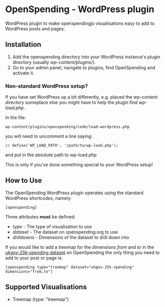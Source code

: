 # OpenSpending - WordPress plugin

WordPress plugin to make openspendingjs visualisations easy to add to WordPress posts and pages.

## Installation

1. Add the openspending directory into your WordPress instance's plugin
   directory (usually *wp-content/plugins/*).
2. Go to your admin panel, navigate to plugins, find OpenSpending and
   activate it.

### Non-standard WordPress setup?

If you have set WordPress up a bit differently, e.g. placed the wp-content directory someplace else you might have to help the plugin find *wp-load.php*.

In the file:

    wp-content/plugins/openspending/code/load-wordpress.php

you will need to uncomment a line saying:

    // define('WP_LOAD_PATH', '/path/to/wp-load.php');

and put in the absolute path to wp-load.php

This is only if you've done something special to your WordPress setup!

## How to Use

The OpenSpending WordPress plugin operates using the standard WordPress *shortcodes*, namely:

    [openspending]

Three attributes **must** be defined:

* *type* - The type of visualisation to use
* *dataset* - The dataset on openspending.org to use
* *drilldowns* - Dimensions of the dataset to drill down into

If you would like to add a *treemap* for the dimensions *from* and *to* in the [*ukgov-25k-spending* dataset](http://openspending.org/ukgov-25k-spending) on OpenSpending the only thing you need to add to your post or page is:

    [openspending type="treemap" dataset="ukgov-25k-spending" dimensions="from,to"]

## Supported Visualisations

* Treemap (type: "treemap")
